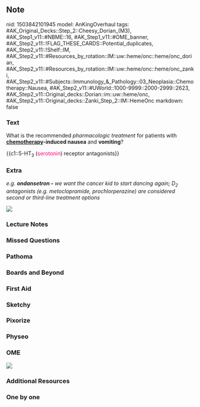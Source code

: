 ## Note
nid: 1503842101945
model: AnKingOverhaul
tags: #AK_Original_Decks::Step_2::Cheesy_Dorian_(M3), #AK_Step1_v11::#NBME::16, #AK_Step1_v11::#OME_banner, #AK_Step2_v11::!FLAG_THESE_CARDS::Potential_duplicates, #AK_Step2_v11::!Shelf::IM, #AK_Step2_v11::#Resources_by_rotation::IM::uw::heme/onc::heme/onc_dorian, #AK_Step2_v11::#Resources_by_rotation::IM::uw::heme/onc::heme/onc_zanki, #AK_Step2_v11::#Subjects::Immunology_&_Pathology::03_Neoplasia::Chemotherapy::Nausea, #AK_Step2_v11::#UWorld::1000-9999::2000-2999::2623, #AK_Step2_v11::Original_decks::Dorian::im::uw::heme/onc, #AK_Step2_v11::Original_decks::Zanki_Step_2::IM::HemeOnc
markdown: false

### Text
What is the recommended <i>pharmacologic treatment</i> for patients
with <b><u>chemotherapy</u>-induced nausea</b> and <b>vomiting</b>?
<div>
  {{c1::5-HT<sub>3</sub> (<font color="#FC0280">serotonin</font>)
  receptor antagonists}}
</div>

### Extra
<i>e.g.</i> <b style="font-style: italic;">ondansetron -</b>
<span style="font-style: italic">we want the cancer kid to start
dancing again</span><span style="font-style: italic">;
D<sub>2</sub> antagonists (e.g. metoclopramide, prochlorperazine)
are considered second or third-line treatment options</span>
<div><img src="paste-459582975508988.jpg"></div>

### Lecture Notes


### Missed Questions


### Pathoma


### Boards and Beyond


### First Aid


### Sketchy


### Pixorize


### Physeo


### OME
<div class="ome-widget">
  <a href="https://onlinemeded.org?ref=anki"><img src=
  "_OME_AnkiFlashcards_General_7.png"></a>
</div>

### Additional Resources


### One by one

